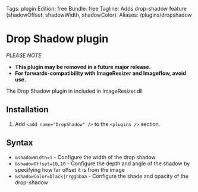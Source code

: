 Tags: plugin
Edition: free
Bundle: free
Tagline: Adds drop-shadow feature (shadowOffset, shadowWidth, shadowColor).
Aliases: /plugins/dropshadow

# Drop Shadow plugin

*PLEASE NOTE*
* **This plugin may be removed in a future major release.**
* **For forwards-compatibility with ImageResizer and Imageflow, avoid use.**


The Drop Shadow plugin in included in ImageResizer.dll

## Installation

1. Add `<add name="DropShadow" />` to the `<plugins />` section.


## Syntax

* `&shadowWidth=1` - Configure the width of the drop shadow
* `&shadowOffset=10,10` - Configure the depth and angle of the shadow by specifying how far offset it is from the image
* `&shadowColor=black|rrggbbaa` - Configure the shade and opacity of the drop-shadow
